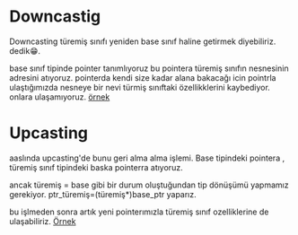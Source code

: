 # Downcastig 

Downcasting türemiş sınıfı yeniden base sınıf haline getirmek diyebiliriz. dedik😁. 

base sınıf tipinde pointer tanımlıyoruz bu pointera türemiş sınıfın nesnesinin adresini atıyoruz. pointerda kendi size kadar alana bakacağı
icin pointrla ulaştığımızda nesneye bir nevi türmiş sınıftaki özellikklerini kaybediyor. onlara ulaşamıyoruz. [örnek](blob/master/oop/polimorphism.cpp)


# Upcasting

aaslında upcasting'de bunu geri alma alma işlemi. Base tipindeki pointera , türemiş sınıf tipindeki  baska pointerra atıyoruz.

ancak türemiş = base gibi bir durum oluştuğundan tip dönüşümü yapmamız gerekiyor. ptr_türemiş=(türemiş*)base_ptr yaparız.

bu işlmeden sonra artık yeni pointerımızla türemiş sınıf ozelliklerine de ulaşabiliriz. [Örnek](https://github.com/NecmiyeSoylu/cpp_examples/blob/master/oop/polimorphism2.cpp)
